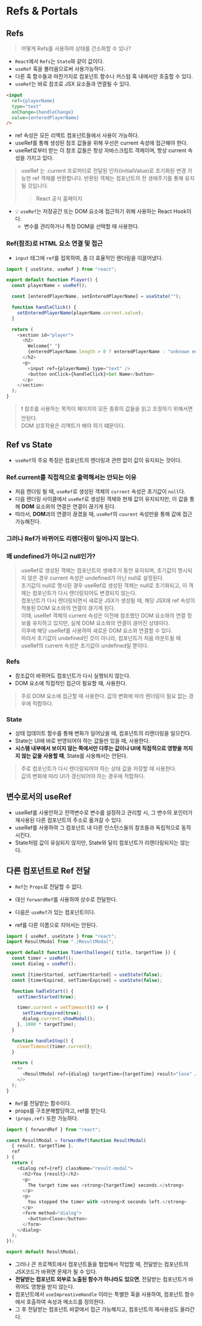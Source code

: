 # Refs & Portals

## Refs

> 어떻게 Refs를 사용하여 상태를 간소화할 수 있나?
- `React`에서 `Refs`는 `State`와 같이 값이다.
- `useRef` 훅을 불러옴으로써 사용가능하다.
- 다른 훅 함수들과 마찬가지로 컴포넌트 함수나 커스텀 훅 내에서만 호출할 수 있다.
- `useRef`는 바로 참조로 JSX 요소들과 연결될 수 있다.
  
```html
<input
  ref={playerName}
  type="text"
  onChange={handleChange}
  value={enteredPlayerName}
/>
```

- ref 속성은 모든 리액트 컴포넌트들에서 사용이 가능하다.
- useRef를 통해 생성된 참조 값들을 위해 우선은 current 속성에 접근해야 한다.
- useRef로부터 받는 이 참조 값들은 항상 자바스크립트 객체이며, 항상 current 속성을 가지고 있다.

> useRef 는 .current 프로퍼티로 전달된 인자(initialValue)로 초기화된 변경 가능한 ref 객체를 반환합니다. 반환된 객체는 컴포넌트의 전 생애주기를 통해 유지될 것입니다.
> > React 공식 홈페이지

- 💡 `useRef`는 저장공간 또는 DOM 요소에 접근하기 위해 사용하는 React Hook이다.
  - 변수를 관리하거나 특정 DOM을 선택할 때 사용한다. 

### Ref(참조)로 HTML 요소 연결 및 접근

- `input` 태그에 `ref`를 접목하여, 좀 더 효율적인 렌더링을 이끌어냈다.

```javascript
import { useState, useRef } from "react";

export default function Player() {
  const playerName = useRef();

  const [enteredPlayerName, setEnteredPlayerName] = useState("");

  function handleClick() {
    setEnteredPlayerName(playerName.current.value);
  }

  return (
    <section id="player">
      <h2>
        Welcome{" "}
        {enteredPlayerName.length > 0 ? enteredPlayerName : "unknown entity"}
      </h2>
      <p>
        <input ref={playerName} type="text" />
        <button onClick={handleClick}>Set Name</button>
      </p>
    </section>
  );
}
```

> ❗ 참조를 사용하는 목적이 페이지의 모든 종류의 값들을 읽고 조정하기 위해서면 안된다. <br/>
> DOM 상호작용은 리액트가 해야 하기 떄문이다.

## Ref vs State

- `useRef`의 주요 특징은 컴포넌트의 렌더링과 관련 없이 값이 유지되는 것이다.
  
### Ref.current를 직접적으로 출력해서는 안되는 이유 

- 처음 렌더링 될 때, `useRef`로 생성된 객체의 `current` 속성은 초기값이 `null`다.
- 다음 렌더링 사이클에서 `useRef`로 생성된 객체와 현재 값이 유지되지만, 이 값을 통해 **DOM** 요소와의 연결은 연결이 끊기게 된다.
- 따라서, **DOM**과의 연결이 끊겼을 때, `useRef`의 `cuurent` 속성만을 통해 값에 접근 가능해진다.

### 그러나 Ref가 바뀌어도 리렌더링이 일어나지 않는다.

### 왜 undefined가 아니고 null인가?

> useRef로 생성된 객체는 컴포넌트의 생애주기 동안 유지되며, 초기값이 명시되지 않은 경우 current 속성은 undefined가 아닌 null로 설정된다. <br/>
> 초기값이 null로 명시된 경우 useRef로 생성된 객체는 null로 초기화되고, 이 객체는 컴포넌트가 다시 렌더링되어도 변경되지 않는다.<br/>
> 컴포넌트가 다시 렌더링되면서 새로운 JSX가 생성될 때, 해당 JSX에 ref 속성이 적용된 DOM 요소와의 연결이 끊기게 된다.<br/>
> 이때, useRef 객체의 current 속성은 이전에 참조했던 DOM 요소와의 연결 정보를 유지하고 있지만, 실제 DOM 요소와의 연결이 끊어진 상태이다.<br/>
> 이후에 해당 useRef를 사용하여 새로운 DOM 요소와 연결할 수 있다.<br/>
> 따라서 초기값이 undefined인 것이 아니라, 컴포넌트가 처음 마운트될 때 useRef의 current 속성은 초기값이 undefined일 뿐이다.<br/>



### Refs

- 참조값이 바뀌어도 컴포넌트가 다시 실행되지 않는다.
- DOM 요소에 직접적인 접근이 필요할 때, 사용한다.

> 주로 DOM 요소에 접근할 때 사용한다. 값의 변화에 따라 렌더링이 필요 없는 경우에 적합하다.

### State

- 상태 업데이트 함수를 통해 변화가 일어났을 때, 컴포넌트의 리렌더링을 일으킨다.
- State는 UI에 바로 반영되어야 하는 값들만 있을 때, 사용한다.
- **시스템 내부에서 보이지 않는 쪽에서만 다루는 값이나 UI에 직접적으로 영향을 끼지지 않는 값을 사용할 때**, State를 사용해서는 안된다.

> 주로 컴포넌트가 다시 렌더링되어야 하는 상태 값을 저장할 때 사용한다. <br/>
> 값의 변화에 따라 UI가 갱신되어야 하는 경우에 적합하다.


## 변수로서의 useRef

- useRef를 사용안하고 전역변수로 변수를 설정하고 관리할 시, 그 변수의 포인터가 재사용된 다른 컴포넌트의 주소로 옮겨갈 수 있다.
- useRef를 사용하여 그 컴포넌트 내 다른 인스턴스들의 참조들과 독립적으로 동작시킨다.
- State처럼 값이 유실되지 않지만, State와 달리 컴포넌트가 리렌더링되지는 않는다.

## 다른 컴포넌트로 Ref 전달

- `Ref`는 `Props`로 전달할 수 없다.
- 대신 `forwardRef`를 사용하여 상수로 전달한다.

- 다음은 `useRef`가 있는 컴포넌트이다.
- ref를 다른 이름으로 지어서는 안된다.

```javascript
import { useRef, useState } from "react";
import ResultModal from "./ResultModal";

export default function TimerChallenge({ title, targetTime }) {
  const timer = useRef();
  const dialog = useRef();

  const [timerStarted, setTimerStarted] = useState(false);
  const [timerExpired, setTimerExpired] = useState(false);

  function hadleStart() {
    setTimerStarted(true);

    timer.current = setTimeout(() => {
      setTimerExpired(true);
      dialog.current.showModal();
    }, 1000 * targetTime);
  }

  function handleStop() {
    clearTimeout(timer.current);
  }

  return (
    <>
      <ResultModal ref={dialog} targetTime={targetTime} result="lose" />
    </>
  );
}
```

- `Ref`를 전달받는 함수이다.
- props를 구조분해할당하고, ref를 받는다.
- `(props,ref)` 또한 가능하다.

```javascript
import { forwardRef } from "react";

const ResultModal = forwardRef(function ResultModal(
  { result, targetTime },
  ref
) {
  return (
    <dialog ref={ref} className="result-modal">
      <h2>You {result}</h2>
      <p>
        The target time was <strong>{targetTime} seconds.</strong>
      </p>
      <p>
        You stopped the timer with <strong>X seconds left.</strong>
      </p>
      <form method="dialog">
        <button>Close</button>
      </form>
    </dialog>
  );
});

export default ResultModal;
```

- 그러나 큰 프로젝트에서 컴포넌트들을 협업해서 작업할 때, 전달받는 컴포넌트의 JSX코드가 바뀌면 문제가 될 수 있다.
- **전달받는 컴포넌트 외부로 노출된 함수가 하나라도 있으면**, 전달받는 컴포넌트가 바뀌어도 영향을 받지 않는다.
- 컴포넌트에서 `useImpreativeHandle` 이라는 특별한 훅을 사용하여, 컴포넌트 함수에서 호출하여 속성과 메소드를 정의한다.
- 그 후 전달받는 컴포넌트 바깥에서 접근 가능해지고, 컴포넌트의 재사용성도 올라간다.

















